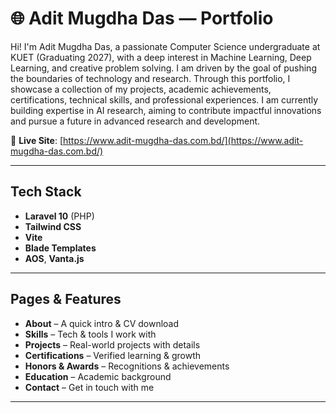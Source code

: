 # 🌐 Adit Mugdha Das — Portfolio

Hi! I'm Adit Mugdha Das, a passionate Computer Science undergraduate at KUET (Graduating 2027), with a deep interest in Machine Learning, Deep Learning, and creative problem solving.
I am driven by the goal of pushing the boundaries of technology and research. Through this portfolio, I showcase a collection of my projects, academic achievements, certifications, technical skills, and professional experiences.
I am currently building expertise in AI research, aiming to contribute impactful innovations and pursue a future in advanced research and development.

🔗 **Live Site**: [https://www.adit-mugdha-das.com.bd/](https://www.adit-mugdha-das.com.bd/)

---

##  Tech Stack

- **Laravel 10** (PHP)
- **Tailwind CSS**
- **Vite**
- **Blade Templates**
- **AOS**, **Vanta.js**

---

## Pages & Features

-  **About** – A quick intro & CV download  
-  **Skills** – Tech & tools I work with  
-  **Projects** – Real-world projects with details  
-  **Certifications** – Verified learning & growth  
-  **Honors & Awards** – Recognitions & achievements  
-  **Education** – Academic background  
-  **Contact** – Get in touch with me  

---

